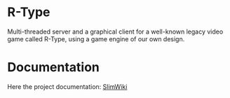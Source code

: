 # R-Type
Multi-threaded server and a graphical client for a well-known legacy video game called R-Type, using a game engine of our own design.

# Documentation
Here the project documentation: [SlimWiki](https://slimwiki.com/6fvu0f5pu/getting-started-nqdxve9qg-/welcome)
